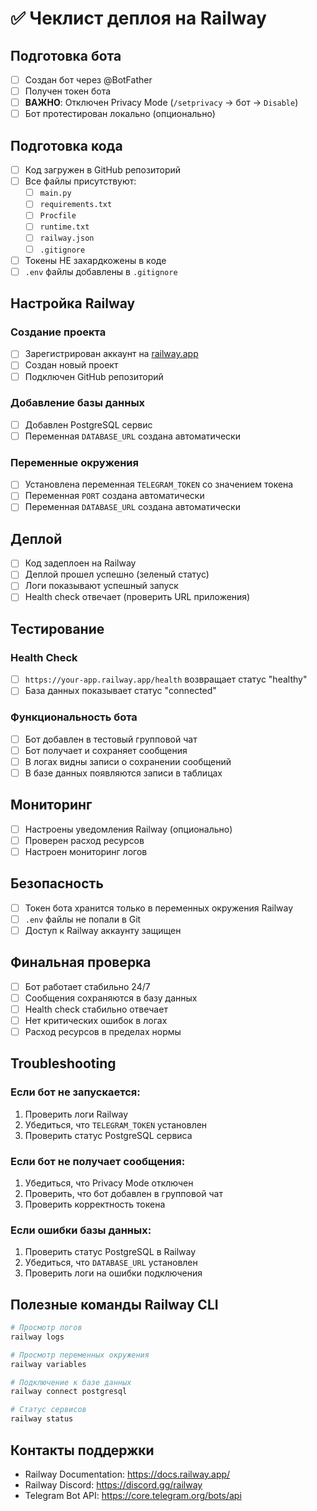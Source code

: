# ✅ Чеклист деплоя на Railway

## Подготовка бота

- [ ] Создан бот через @BotFather
- [ ] Получен токен бота
- [ ] **ВАЖНО**: Отключен Privacy Mode (`/setprivacy` → бот → `Disable`)
- [ ] Бот протестирован локально (опционально)

## Подготовка кода

- [ ] Код загружен в GitHub репозиторий
- [ ] Все файлы присутствуют:
  - [ ] `main.py`
  - [ ] `requirements.txt`
  - [ ] `Procfile`
  - [ ] `runtime.txt`
  - [ ] `railway.json`
  - [ ] `.gitignore`
- [ ] Токены НЕ захардкожены в коде
- [ ] `.env` файлы добавлены в `.gitignore`

## Настройка Railway

### Создание проекта
- [ ] Зарегистрирован аккаунт на [railway.app](https://railway.app)
- [ ] Создан новый проект
- [ ] Подключен GitHub репозиторий

### Добавление базы данных
- [ ] Добавлен PostgreSQL сервис
- [ ] Переменная `DATABASE_URL` создана автоматически

### Переменные окружения
- [ ] Установлена переменная `TELEGRAM_TOKEN` со значением токена
- [ ] Переменная `PORT` создана автоматически
- [ ] Переменная `DATABASE_URL` создана автоматически

## Деплой

- [ ] Код задеплоен на Railway
- [ ] Деплой прошел успешно (зеленый статус)
- [ ] Логи показывают успешный запуск
- [ ] Health check отвечает (проверить URL приложения)

## Тестирование

### Health Check
- [ ] `https://your-app.railway.app/health` возвращает статус "healthy"
- [ ] База данных показывает статус "connected"

### Функциональность бота
- [ ] Бот добавлен в тестовый групповой чат
- [ ] Бот получает и сохраняет сообщения
- [ ] В логах видны записи о сохранении сообщений
- [ ] В базе данных появляются записи в таблицах

## Мониторинг

- [ ] Настроены уведомления Railway (опционально)
- [ ] Проверен расход ресурсов
- [ ] Настроен мониторинг логов

## Безопасность

- [ ] Токен бота хранится только в переменных окружения Railway
- [ ] `.env` файлы не попали в Git
- [ ] Доступ к Railway аккаунту защищен

## Финальная проверка

- [ ] Бот работает стабильно 24/7
- [ ] Сообщения сохраняются в базу данных
- [ ] Health check стабильно отвечает
- [ ] Нет критических ошибок в логах
- [ ] Расход ресурсов в пределах нормы

## Troubleshooting

### Если бот не запускается:
1. Проверить логи Railway
2. Убедиться, что `TELEGRAM_TOKEN` установлен
3. Проверить статус PostgreSQL сервиса

### Если бот не получает сообщения:
1. Убедиться, что Privacy Mode отключен
2. Проверить, что бот добавлен в групповой чат
3. Проверить корректность токена

### Если ошибки базы данных:
1. Проверить статус PostgreSQL в Railway
2. Убедиться, что `DATABASE_URL` установлен
3. Проверить логи на ошибки подключения

## Полезные команды Railway CLI

```bash
# Просмотр логов
railway logs

# Просмотр переменных окружения
railway variables

# Подключение к базе данных
railway connect postgresql

# Статус сервисов
railway status
```

## Контакты поддержки

- Railway Documentation: https://docs.railway.app/
- Railway Discord: https://discord.gg/railway
- Telegram Bot API: https://core.telegram.org/bots/api